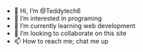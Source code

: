 - 👋 Hi, I’m @Teddytech6
- 👀 I’m interested in programing 
- 🌱 I’m currently learning web development 
- 💞️ I’m looking to collaborate on this site
- 📫 How to reach me; chat me up

<!---
Teddytech6/Teddytech6 is a ✨ special ✨ repository because its `README.md` (this file) appears on your GitHub profile.
You can click the Preview link to take a look at your changes.
--->
